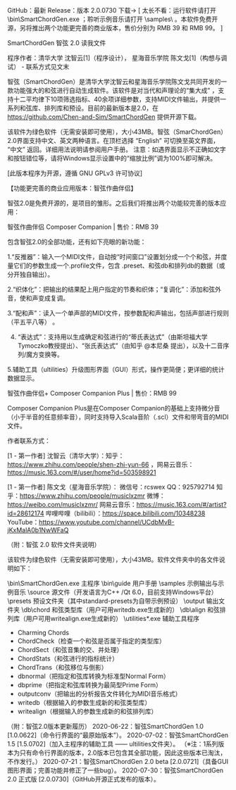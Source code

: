 GitHub：最新 Release：版本 2.0.0730 下载→
[ 太长不看：运行软件请打开 \bin\SmartChordGen.exe ；聆听示例音乐请打开 \samples\ 。本软件免费开源，另将推出两个功能更完善的商业版本，售价分别为 RMB 39 和 RMB 99。 ]

SmartChordGen 智弦	2.0 读我文件

程序作者：清华大学  沈智云[1]（程序设计），  星海音乐学院  陈文戈[1]（构想与调试） - 联系方式见文末

智弦（SmartChordGen）是清华大学沈智云和星海音乐学院陈文戈共同开发的一款功能强大的和弦进行自动生成软件。该软件是对当代和声理论的“集大成” ，支持十二平均律下10项筛选指标、40余项详细参数，支持MIDI文件输出，并提供一系列和弦库、排列库和预设。目前的最新版本是2.0，在 https://github.com/Chen-and-Sim/SmartChordGen 提供开源下载。

该软件为绿色软件（无需安装即可使用），大小43MB。智弦（SmarChordGen）2.0界面支持中文、英文两种语言。在顶栏选择 “English” 可切换至英文界面， “中文” 返回。详细用法说明请参阅用户手册。
注意：如遇界面显示不正确如文字和按钮错位等，请将Windows显示设置中的“缩放比例”调为100%即可解决。

[此版本程序为开源，遵循 GNU GPLv3 许可协议]


【功能更完善的商业应用版本：智弦作曲伴侣】

智弦2.0是免费开源的，是项目的雏形。之后我们将推出两个功能较完善的版本应用：


智弦作曲伴侣 Composer Companion         |  售价：RMB 39

包含智弦2.0的全部功能，还有如下亮眼的新功能：

1.“反推器”：输入一个MIDI文件，自动按“时间窗口”设置划分成一个个和弦，并度量它们的参数生成一个.profile文件，包含 .preset、和弦db和排列db的数据（或分开独自输出）。

2.“织体化”：把输出的结果配上用户指定的节奏和织体；“复调化”：添加和弦外音，使和声变成复调。

3.“配和声”：读入一个单声部的MIDI文件，按参数配和声输出，包括声部进行规则（平五平八等） 。

4. “表达式”：支持用以生成确定和弦进行的“蒂氏表达式”（由斯坦福大学Tymoczko教授提出）、“张氏表达式”（由知乎 @本尼桑 提出），以及十二音序列/魔方变换等。

5.辅助工具（ultilities）升级图形界面（GUI）形式，操作更简便；更详细的统计数据显示。



智弦作曲伴侣+ Composer Companion Plus    |  售价：RMB 99

Composer Companion Plus是在Composer Companion的基础上支持微分音（小于半音的任意频率音），同时支持导入Scala音阶（.scl）文件和带弯音的MIDI文件。


作者联系方式：

[1 - 第一作者] 沈智云（清华大学）：知乎：https://www.zhihu.com/people/shen-zhi-yun-66 ，网易云音乐：https://music.163.com/#/user/home?id=503598921

[1 - 第一作者] 陈文戈（星海音乐学院）：
微信号：rcswex   QQ：925792714
知乎：https://www.zhihu.com/people/musiclxzmr
微博：https://weibo.com/musiclxzmr/
网易云音乐：https://music.163.com/#/artist?id=28612174
哔哩哔哩（bilibili）：https://space.bilibili.com/10348238
YouTube：https://www.youtube.com/channel/UCdbMvB-jKxMalA0b1NwWFaQ



（附：智弦 2.0 软件文件夹说明）

该软件为绿色软件（无需安装即可使用），大小43MB。软件文件夹中的各文件说明如下：

\bin\SmartChordGen.exe   主程序
\bin\guide               用户手册
\samples                 示例输出与示例音乐
\source                  源文件（开发语言为C++ /Qt 6.0，目前支持Windows平台）
\presets                 预设文件夹（其中standard-presets为自带示例预设）
\output                  输出文件夹
\db\chord                和弦类型库（用户可用writedb.exe生成新的）
\db\align                和弦排列库（用户可用writealign.exe生成新的）
\utilities\*.exe         辅助工具程序
- Charming Chords
- ChordCheck（检查一个和弦是否属于指定的类型库）
- ChordSect（和弦音集的交、并处理）
- ChordStats（和弦进行的指标统计）
- ChordTrans（和弦移位与倒影）
- dbnormal（把指定和弦库转换为标准型Normal Form）
- dbprime（把指定和弦库转换为最简型Prime Form）
- outputconv（把输出的分析报告文件转化为MIDI音乐格式）
- writedb（根据输入的参数生成新的和弦类型库）
- writealign（根据输入的参数生成新的和弦排列库）


（附：智弦2.0版本更新履历）
2020-06-22：智弦SmartChordGen 1.0 [1.0.0622]（命令行界面的“最原始版本”）。
2020-07-02：智弦SmartChordGen 1.5 [1.5.0702]（加入主程序的辅助工具 —— ultilities文件夹）。
（※注：1系列版本为只有命令行界面的版本，2.0版本已包含其全部功能，因此这些版本已淘汰，不作发行。）
2020-07-21：智弦SmartChordGen 2.0 beta [2.0.0721]（具备GUI图形界面；完善功能并修正了一些bug）。
2020-07-30：智弦SmartChordGen 2.0 正式版 [2.0.0730]（GitHub开源正式发布的版本）。
